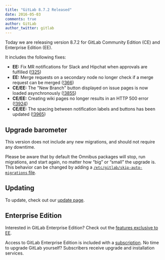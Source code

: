 ```yaml
---
title: "GitLab 8.7.2 Released"
date: 2016-05-03
comments: true
author: GitLab
author_twitter: gitlab
---
```


Today we are releasing version 8.7.2 for GitLab Community Edition (CE) and
Enterprise Edition (EE).

It includes the following fixes:

- **EE:** Fix MR notifications for Slack and Hipchat when approvals are fulfilled
  ([!325])
- **EE:** Merge requests on a secondary node no longer check if a merge request
  can be merged ([!366])
- **CE/EE:** The "New Branch" button displayed on issue pages is now loaded
  asynchronously ([!3855])
- **CE/EE:** Creating wiki pages no longer results in an HTTP 500 error
  ([!3924])
- **CE/EE:** The spacing between notification labels and buttons has been
  updated ([!3965])

<!-- more -->

## Upgrade barometer

This version does not include any new migrations, and should not require any
downtime.

Please be aware that by default the Omnibus packages will stop, run migrations,
and start again, no matter how “big” or “small” the upgrade is. This behavior
can be changed by adding a [`/etc/gitlab/skip-auto-migrations`
file](http://doc.gitlab.com/omnibus/update/README.html).

## Updating

To update, check out our [update page](https://about.gitlab.com/update).

## Enterprise Edition

Interested in GitLab Enterprise Edition? Check out the [features exclusive to
EE](https://about.gitlab.com/features/#enterprise).

Access to GitLab Enterprise Edition is included with a [subscription](http://www.gitlab.com/subscription/).
No time to upgrade GitLab yourself? Subscribers receive upgrade and installation
services.

[!3855]: https://gitlab.com/gitlab-org/gitlab-ce/merge_requests/3855
[!3924]: https://gitlab.com/gitlab-org/gitlab-ce/merge_requests/3924
[!3965]: https://gitlab.com/gitlab-org/gitlab-ce/merge_requests/3965
[!325]: https://gitlab.com/gitlab-org/gitlab-ee/merge_requests/325
[!366]: https://gitlab.com/gitlab-org/gitlab-ee/merge_requests/366
